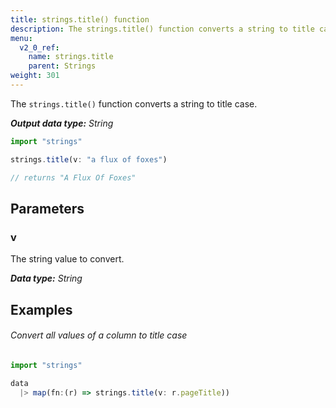 ```yaml
---
title: strings.title() function
description: The strings.title() function converts a string to title case.
menu:
  v2_0_ref:
    name: strings.title
    parent: Strings
weight: 301
---
```


The `strings.title()` function converts a string to title case.

_**Output data type:** String_

```js
import "strings"

strings.title(v: "a flux of foxes")

// returns "A Flux Of Foxes"
```

## Parameters

### v
The string value to convert.

_**Data type:** String_

## Examples

###### Convert all values of a column to title case
```js
import "strings"

data
  |> map(fn:(r) => strings.title(v: r.pageTitle))
```
